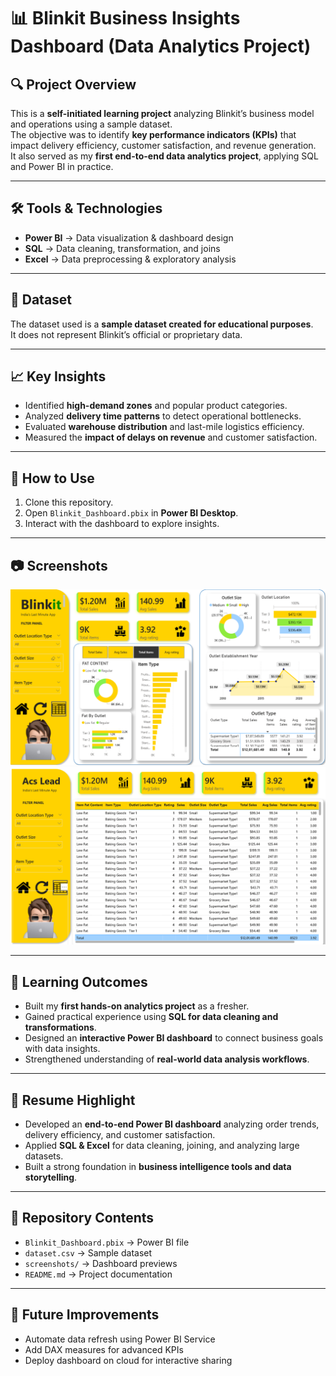# 📊 Blinkit Business Insights Dashboard (Data Analytics Project)

## 🔍 Project Overview
This is a **self-initiated learning project** analyzing Blinkit’s business model and operations using a sample dataset.  
The objective was to identify **key performance indicators (KPIs)** that impact delivery efficiency, customer satisfaction, and revenue generation.  
It also served as my **first end-to-end data analytics project**, applying SQL and Power BI in practice.

---

## 🛠 Tools & Technologies
- **Power BI** → Data visualization & dashboard design  
- **SQL** → Data cleaning, transformation, and joins  
- **Excel** → Data preprocessing & exploratory analysis  

---

## 📂 Dataset
The dataset used is a **sample dataset created for educational purposes**.  
It does not represent Blinkit’s official or proprietary data.

---

## 📈 Key Insights
- Identified **high-demand zones** and popular product categories.  
- Analyzed **delivery time patterns** to detect operational bottlenecks.  
- Evaluated **warehouse distribution** and last-mile logistics efficiency.  
- Measured the **impact of delays on revenue** and customer satisfaction.  

---

## 🚀 How to Use
1. Clone this repository.  
2. Open `Blinkit_Dashboard.pbix` in **Power BI Desktop**.  
3. Interact with the dashboard to explore insights.  

---

## 📷 Screenshots
![](screenshots/Dashboard.png)  
![](screenshots/Table-View.png)  

---

## 🎯 Learning Outcomes
- Built my **first hands-on analytics project** as a fresher.  
- Gained practical experience using **SQL for data cleaning and transformations**.  
- Designed an **interactive Power BI dashboard** to connect business goals with data insights.  
- Strengthened understanding of **real-world data analysis workflows**.  

---

## 📄 Resume Highlight
- Developed an **end-to-end Power BI dashboard** analyzing order trends, delivery efficiency, and customer satisfaction.  
- Applied **SQL & Excel** for data cleaning, joining, and analyzing large datasets.  
- Built a strong foundation in **business intelligence tools and data storytelling**.  

---

## 📂 Repository Contents
- `Blinkit_Dashboard.pbix` → Power BI file  
- `dataset.csv` → Sample dataset  
- `screenshots/` → Dashboard previews  
- `README.md` → Project documentation  

---

## 🔮 Future Improvements
- Automate data refresh using Power BI Service  
- Add DAX measures for advanced KPIs  
- Deploy dashboard on cloud for interactive sharing  
